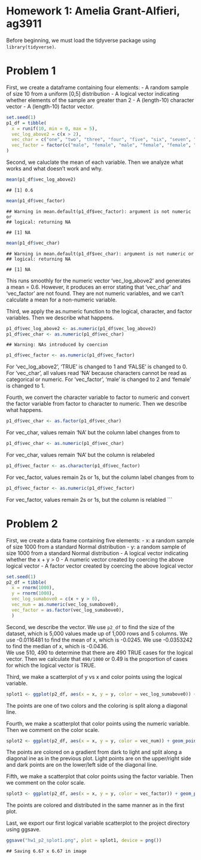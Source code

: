 Homework 1: Amelia Grant-Alfieri, ag3911
================

Before beginning, we must load the tidyverse package using
`library(tidyverse)`.

# Problem 1

First, we create a dataframe containing four elements: - A random sample
of size 10 from a uniform \[0,5\] distribution - A logical vector
indicating whether elements of the sample are greater than 2 - A
(length-10) character vector - A (length-10) factor vector.

``` r
set.seed(1)
p1_df = tibble(
  x = runif(10, min = 0, max = 5),
  vec_log_above2 = c(x > 2),
  vec_char = c("one", "two", "three", "four", "five", "six", "seven", "eight", "nine", "ten"),
  vec_factor = factor(c("male", "female", "male", "female", "female", "female", "female", "male", "male", "female"))
)
```

Second, we caluclate the mean of each variable. Then we analyze what
works and what doesn’t work and
    why.

``` r
mean(p1_df$vec_log_above2)
```

    ## [1] 0.6

``` r
mean(p1_df$vec_factor)
```

    ## Warning in mean.default(p1_df$vec_factor): argument is not numeric or
    ## logical: returning NA

    ## [1] NA

``` r
mean(p1_df$vec_char)
```

    ## Warning in mean.default(p1_df$vec_char): argument is not numeric or
    ## logical: returning NA

    ## [1] NA

This runs smoothly for the numeric vector ‘vec\_log\_above2’ and
generates a mean = 0.6. However, it produces an error stating that
‘vec\_char’ and ‘vec\_factor’ are not found. They are not numeric
variables, and we can’t calculate a mean for a non-numeric variable.

Third, we apply the as.numeric function to the logical, character, and
factor variables. Then we describe what happens.

``` r
p1_df$vec_log_above2 <- as.numeric(p1_df$vec_log_above2)
p1_df$vec_char <- as.numeric(p1_df$vec_char)
```

    ## Warning: NAs introduced by coercion

``` r
p1_df$vec_factor <- as.numeric(p1_df$vec_factor)
```

For ‘vec\_log\_above2’, ‘TRUE’ is changed to 1 and ‘FALSE’ is changed to
0. For ‘vec\_char’, all values read ‘NA’ because characters cannot be
read as categorical or numeric. For ‘vec\_factor’, ‘male’ is changed to
2 and ‘female’ is changed to 1.

Fourth, we convert the character variable to factor to numeric and
convert the factor variable from factor to character to numeric. Then we
describe what happens.

``` r
p1_df$vec_char <- as.factor(p1_df$vec_char)
```

For vec\_char, values remain ‘NA’ but the column label changes from
<dbl> to <fct>

``` r
p1_df$vec_char <- as.numeric(p1_df$vec_char)
```

For vec\_char, values remain ‘NA’ but the column is relabeled <dbl>

``` r
p1_df$vec_factor <- as.character(p1_df$vec_factor)
```

For vec\_factor, values remain 2s or 1s, but the column label changes
from <dbl> to <chr>

``` r
p1_df$vec_factor <- as.numeric(p1_df$vec_factor)
```

For vec\_factor, values remain 2s or 1s, but the column is relabled
<dbl> \`\`\`

# Problem 2

First, we create a data frame containing five elements: - x: a random
sample of size 1000 from a standard Normal distribution - y: a random
sample of size 1000 from a standard Normal distribution - A logical
vector indicating whether the x + y \> 0 - A numeric vector created by
coercing the above logical vector - A factor vector created by coercing
the above logical vector

``` r
set.seed(1)
p2_df = tibble(
  x = rnorm(1000),
  y = rnorm(1000),
  vec_log_sumabove0 = c(x + y > 0),
  vec_num = as.numeric(vec_log_sumabove0),
  vec_factor = as.factor(vec_log_sumabove0),
  )
```

Second, we describe the vector. We use `p2_df` to find the size of the
dataset, which is 5,000 values made up of 1,000 rows and 5 columns. We
use -0.0116481 to find the mean of x, which is -0.0245. We use
-0.0353242 to find the median of x, which is -0.0436.  
We use 510, 490 to determine that there are 490 TRUE cases for the
logical vector. Then we calculate that `490/1000` or 0.49 is the
proportion of cases for which the logical vector is TRUE.

Third, we make a scatterplot of y vs x and color points using the
logical
variable.

``` r
splot1 <- ggplot(p2_df, aes(x = x, y = y, color = vec_log_sumabove0)) + geom_point()
```

The points are one of two colors and the coloring is split along a
diagonal line.

Fourth, we make a scatterplot that color points using the numeric
variable. Then we comment on the color
scale.

``` r
splot2 <- ggplot(p2_df, aes(x = x, y = y, color = vec_num)) + geom_point()
```

The points are colored on a gradient from dark to light and split along
a diagonal ine as in the previous plot. Light points are on the
upper/right side and dark points are on the lower/left side of the
diagonal line.

Fifth, we make a scatterplot that color points using the factor
variable. Then we comment on the color
scale.

``` r
splot3 <- ggplot(p2_df, aes(x = x, y = y, color = vec_factor)) + geom_point()
```

The points are colored and distributed in the same manner as in the
first plot.

Last, we export our first logical variable scatterplot to the project
directory using ggsave.

``` r
ggsave("hw1_p2_splot1.png", plot = splot1, device = png())
```

    ## Saving 6.67 x 6.67 in image
